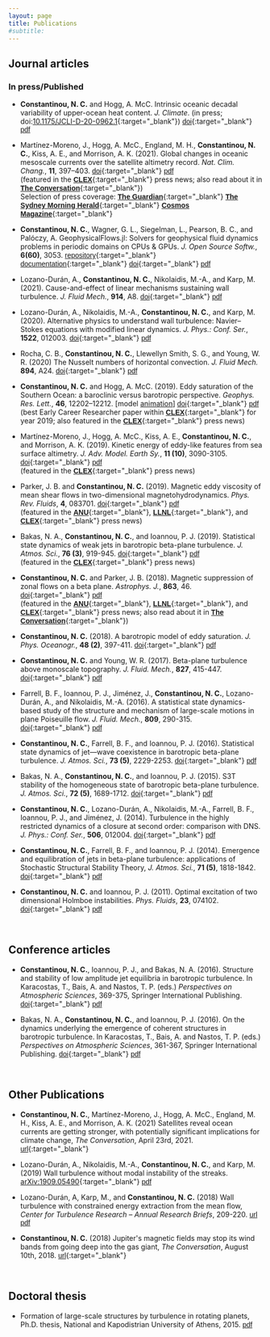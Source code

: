 ```yaml
---
layout: page
title: Publications
#subtitle:
---
```

<script type='text/javascript' src='https://d1bxh8uas1mnw7.cloudfront.net/assets/embed.js'></script>

## Journal articles

<!--

- Rocha, C. B., **Constantinou, N. C.**, Llewellyn Smith, S. G., and  Young, W. R. Nusselt number scaling in horizontal
convection. _J. Fluid Mech._ (submitted on ...) [<span class="btn btn-success btn-xs{{end}}" style="font-family:sans-serif;">arXiv</span>][arXiv:1912.05229]{:target="_blank"} [<span class="btn btn-primary btn-xs{{end}}" style="font-family:sans-serif;">pdf</span>][HCNuDefinition] 

 [<span class="btn btn-success btn-xs{{end}}" style="font-family:sans-serif;">arXiv</span>][arXiv:2012.08025]{:target="_blank"}

### Submitted

-->


### In press/Published

- **Constantinou, N. C.** and  Hogg, A. McC. Intrinsic oceanic decadal variability of upper-ocean heat content. _J. Climate_. (in press; doi:[10.1175/JCLI-D-20-0962.1][intrinsic-ocean-var-doi]{:target="_blank"}) [<span class="btn btn-info btn-xs{{end}}" style="font-family:sans-serif;">doi</span>][intrinsic-ocean-var-doi]{:target="_blank"} [<span class="btn btn-primary btn-xs{{end}}" style="font-family:sans-serif;">pdf</span>][intrinsic-ocean-var] <span align="right" class='altmetric-embed' data-badge-type="2" data-condensed="true" data-hide-less-than="2" data-doi="10.1175/JCLI-D-20-0962.1"></span> <br/>


- Martínez-Moreno, J., Hogg, A. McC., England, M. H., **Constantinou, N. C.**, Kiss, A. E., and Morrison, A. K. (2021). Global changes in oceanic mesoscale currents over the satellite altimetry record. _Nat. Clim. Chang._, **11**, 397–403. [<span class="btn btn-info btn-xs{{end}}" style="font-family:sans-serif;">doi</span>][global-eke-trends-doi]{:target="_blank"} [<span class="btn btn-primary btn-xs{{end}}" style="font-family:sans-serif;">pdf</span>][global-eke-trends] <span align="right" class='altmetric-embed' data-badge-type="2" data-condensed="true" data-hide-less-than="2" data-doi="10.1038/s41558-021-01006-9"></span> <br/>
(featured in the [<span class="btn btn-default btn-xs{{end}}" style="font-family:sans-serif;"><b>CLEX</b></span>][globaleketrends-clexbrief]{:target="_blank"} press news; also read about it in [<span class="btn btn-default btn-xs{{end}}" style="font-family:sans-serif;"><b>The Conversation</b></span>][theconversation-globaleketrends]{:target="_blank"})<br/>
Selection of press coverage: [<span class="btn btn-default btn-xs{{end}}" style="font-family:sans-serif;"><b>The Guardian</b></span>](https://www.theguardian.com/environment/2021/apr/23/changes-to-giant-ocean-eddies-could-have-devastating-effects-globally){:target="_blank"} [<span class="btn btn-default btn-xs{{end}}" style="font-family:sans-serif;"><b>The Sydney Morning Herald</b></span>](https://www.smh.com.au/environment/climate-change/world-s-oceans-changing-as-currents-show-new-patterns-20210422-p57lcw.html){:target="_blank"} [<span class="btn btn-default btn-xs{{end}}" style="font-family:sans-serif;"><b>Cosmos Magazine</b></span>](https://cosmosmagazine.com/earth/oceans/energetic-ocean-eddies-on-the-rise/){:target="_blank"}


- **Constantinou, N. C.**, Wagner, G. L., Siegelman, L., Pearson, B. C., and Palóczy, A. GeophysicalFlows.jl: Solvers for geophysical fluid dynamics problems in periodic domains on CPUs & GPUs. _J. Open Source Softw._, **6(60)**, 3053. [<span class="btn btn-default btn-xs{{end}}" style="font-family:sans-serif;">repository</span>][GeophysicalFlows-repo]{:target="_blank"} [<span class="btn btn-default btn-xs{{end}}" style="font-family:sans-serif;">documentation</span>][GeophysicalFlows-docs]{:target="_blank"} [<span class="btn btn-info btn-xs{{end}}" style="font-family:sans-serif;">doi</span>][geophysicalflows-doi]{:target="_blank"} [<span class="btn btn-primary btn-xs{{end}}" style="font-family:sans-serif;">pdf</span>][geophysicalflows] <span align="right" class='altmetric-embed' data-badge-type="2" data-condensed="true" data-hide-less-than="2" data-doi="10.21105/joss.03053"></span> <br/>


- Lozano-Durán, A., **Constantinou, N. C.**, Nikolaidis, M.-A., and Karp, M. (2021). Cause-and-effect of linear mechanisms sustaining wall turbulence. _J. Fluid Mech._, **914**, A8. [<span class="btn btn-info btn-xs{{end}}" style="font-family:sans-serif;">doi</span>][cause-effect-linearmechanism-doi]{:target="_blank"} [<span class="btn btn-primary btn-xs{{end}}" style="font-family:sans-serif;">pdf</span>][cause-effect-linearmechanism] <span align="right" class='altmetric-embed' data-badge-type="2" data-condensed="true" data-hide-less-than="2" data-doi="10.1017/jfm.2020.902"></span> <br/>


- Lozano-Durán, A., Nikolaidis, M.-A., **Constantinou, N. C.**, and Karp, M. (2020). Alternative physics to understand wall turbulence: Navier–Stokes equations with modified linear dynamics. _J. Phys.: Conf. Ser._, **1522**, 012003. [<span class="btn btn-info btn-xs{{end}}" style="font-family:sans-serif;">doi</span>][multiflow2019-doi]{:target="_blank"} [<span class="btn btn-primary btn-xs{{end}}" style="font-family:sans-serif;">pdf</span>][multiflow2019-linearmechanism] <span align="right" class='altmetric-embed' data-badge-type="2" data-condensed="true" data-hide-less-than="2" data-doi="10.1088/1742-6596/1522/1/012003"></span> <br/>


- Rocha, C. B., **Constantinou, N. C.**, Llewellyn Smith, S. G., and  Young, W. R. (2020) The Nusselt numbers of horizontal convection. _J. Fluid Mech._ **894**, A24. [<span class="btn btn-info btn-xs{{end}}" style="font-family:sans-serif;">doi</span>][HCNuDefinition-doi]{:target="_blank"} [<span class="btn btn-primary btn-xs{{end}}" style="font-family:sans-serif;">pdf</span>][HCNuDefinition] <span align="right" class='altmetric-embed' data-badge-type="2" data-condensed="true" data-hide-less-than="2" data-doi="10.1017/jfm.2020.269"></span> <br/>

- **Constantinou, N. C.** and  Hogg, A. McC. (2019). Eddy saturation of the Southern Ocean: a baroclinic versus barotropic perspective. _Geophys. Res. Lett._, **46**, 12202–12212. [model [animation][twolayer-mom6-movie]] [<span class="btn btn-info btn-xs{{end}}" style="font-family:sans-serif;">doi</span>][EddySat-BtBc-doi]{:target="_blank"} [<span class="btn btn-primary btn-xs{{end}}" style="font-family:sans-serif;">pdf</span>][eddysaturation-BC-BT] <span align="right" class='altmetric-embed' data-badge-type="2" data-condensed="true" data-hide-less-than="2" data-doi="10.1029/2019GL084117"></span> <br/>
(best Early Career Researcher paper within [<span class="btn btn-default btn-xs{{end}}" style="font-family:sans-serif;"><b>CLEX</b></span>][clex-site]{:target="_blank"} for year 2019; also featured in the [<span class="btn btn-default btn-xs{{end}}" style="font-family:sans-serif;"><b>CLEX</b></span>][EddySat-BtBc-clexbrief]{:target="_blank"} press news)


- Martínez-Moreno, J., Hogg, A. McC., Kiss, A. E., **Constantinou, N. C.**, and Morrison, A. K. (2019). Kinetic energy of eddy-like features from sea surface altimetry. _J. Adv. Model. Earth Sy._, **11 (10)**, 3090-3105. [<span class="btn btn-info btn-xs{{end}}" style="font-family:sans-serif;">doi</span>][TrackEddies-SSH-doi]{:target="_blank"} [<span class="btn btn-primary btn-xs{{end}}" style="font-family:sans-serif;">pdf</span>][TrackEddies-SSH] <span align="right" class='altmetric-embed' data-badge-type="2" data-condensed="true" data-hide-less-than="2" data-doi="10.1029/2019MS001769"></span> <br/>
(featured in the [<span class="btn btn-default btn-xs{{end}}" style="font-family:sans-serif;"><b>CLEX</b></span>][trackeddies-clexbrief]{:target="_blank"} press news)


- Parker, J. B. and **Constantinou, N. C.** (2019). Magnetic eddy viscosity of mean shear flows in two-dimensional magnetohydrodynamics. _Phys. Rev. Fluids_, **4**, 083701. [<span class="btn btn-info btn-xs{{end}}" style="font-family:sans-serif;">doi</span>][magneticviscosity-doi]{:target="_blank"} [<span class="btn btn-primary btn-xs{{end}}" style="font-family:sans-serif;">pdf</span>][magneticviscosity] <span align="right" class='altmetric-embed' data-badge-type="2" data-condensed="true" data-doi="10.1103/PhysRevFluids.4.083701"></span> <br/>
(featured in the [<span class="btn btn-default btn-xs{{end}}" style="font-family:sans-serif;"><b>ANU</b></span>][anu-press-magneticviscosity]{:target="_blank"},  [<span class="btn btn-default btn-xs{{end}}" style="font-family:sans-serif;"><b>LLNL</b></span>][llnl-press-magneticviscosity]{:target="_blank"}, and [<span class="btn btn-default btn-xs{{end}}" style="font-family:sans-serif;"><b>CLEX</b></span>][magneticviscosity-clexbrief]{:target="_blank"} press news) 


- Bakas, N. A., **Constantinou, N. C.**, and Ioannou, P. J. (2019). Statistical state dynamics of weak jets in barotropic beta-plane turbulence. _J. Atmos. Sci._, **76 (3)**, 919-945. [<span class="btn btn-info btn-xs{{end}}" style="font-family:sans-serif;">doi</span>][ssd-eckhaus-doi]{:target="_blank"} [<span class="btn btn-primary btn-xs{{end}}" style="font-family:sans-serif;">pdf</span>][ssd-eckaus] <span align="right" class='altmetric-embed' data-badge-type="2" data-condensed="true" data-hide-less-than="2" data-doi="10.1175/JAS-D-18-0148.1"></span> <br/>
(featured in the [<span class="btn btn-default btn-xs{{end}}" style="font-family:sans-serif;"><b>CLEX</b></span>][SSDEckhaus-clexbrief]{:target="_blank"} press news)


- **Constantinou, N. C.** and Parker, J. B. (2018). Magnetic suppression of zonal flows on a beta plane. _Astrophys. J._, **863**, 46. [<span class="btn btn-info btn-xs{{end}}" style="font-family:sans-serif;">doi</span>][magneticZF-doi]{:target="_blank"} [<span class="btn btn-primary btn-xs{{end}}" style="font-family:sans-serif;">pdf</span>][magneticZF]  <span align="right" class='altmetric-embed' data-badge-type="2" data-condensed="true" data-doi="10.3847/1538-4357/aace53"></span> <br/>
(featured in the [<span class="btn btn-default btn-xs{{end}}" style="font-family:sans-serif;"><b>ANU</b></span>][anu-press-magnetic]{:target="_blank"}, [<span class="btn btn-default btn-xs{{end}}" style="font-family:sans-serif;"><b>LLNL</b></span>][llnl-press-magnetic]{:target="_blank"}, and [<span class="btn btn-default btn-xs{{end}}" style="font-family:sans-serif;"><b>CLEX</b></span>][magneticZI-clexbrief]{:target="_blank"} press news; also read about it in [<span class="btn btn-default btn-xs{{end}}" style="font-family:sans-serif;"><b>The Conversation</b></span>][theconversation]{:target="_blank"})


- **Constantinou, N. C.** (2018). A barotropic model of eddy saturation. _J. Phys. Oceanogr._,  **48 (2)**, 397-411. [<span class="btn btn-info btn-xs{{end}}" style="font-family:sans-serif;">doi</span>][EddySaturationJPO-doi]{:target="_blank"} [<span class="btn btn-primary btn-xs{{end}}" style="font-family:sans-serif;">pdf</span>][eddysaturation] <span align="right" class='altmetric-embed' data-condensed="true" data-hide-less-than="2" data-doi="10.1175/JPO-D-17-0182.1"></span>


- **Constantinou, N. C.** and Young, W. R. (2017). Beta-plane turbulence above monoscale topography. _J. Fluid. Mech._, **827**, 415-447. [<span class="btn btn-info btn-xs{{end}}" style="font-family:sans-serif;">doi</span>][barotropic-topo-mono-doi]{:target="_blank"} [<span class="btn btn-primary btn-xs{{end}}" style="font-family:sans-serif;">pdf</span>][topo-1layer] <span align="right" data-hide-less-than="2" class='altmetric-embed' data-condensed="true" data-hide-less-than="2" data-doi="10.1017/jfm.2017.482"></span>


- Farrell, B. F., Ioannou, P. J., Jiménez, J., **Constantinou, N. C.**, Lozano-Durán, A., and Nikolaidis, M.-A. (2016). A statistical state dynamics-based study of the structure and mechanism of large-scale motions in plane Poiseuille flow. _J. Fluid. Mech._, **809**, 290-315. [<span class="btn btn-info btn-xs{{end}}" style="font-family:sans-serif;">doi</span>][vlsm-poiseuille-doi]{:target="_blank"} [<span class="btn btn-primary btn-xs{{end}}" style="font-family:sans-serif;">pdf</span>][vlsm-poiseuille] <span align="right" class='altmetric-embed' data-condensed="true" data-hide-less-than="2" data-doi="10.1017/jfm.2016.661"></span>


- **Constantinou, N. C.**, Farrell, B. F., and Ioannou, P. J. (2016). Statistical state dynamics of jet—wave coexistence in barotropic beta-plane turbulence. _J. Atmos. Sci._, **73 (5)**, 2229-2253. [<span class="btn btn-info btn-xs{{end}}" style="font-family:sans-serif;">doi</span>][ssd-jet-wave-doi]{:target="_blank"} [<span class="btn btn-primary btn-xs{{end}}" style="font-family:sans-serif;">pdf</span>][ssd-jet-wave] <span align="right" class='altmetric-embed' data-condensed="true" data-hide-less-than="2" data-doi="10.1175/JAS-D-15-0288.1"></span>


- Bakas, N. A., **Constantinou, N. C.**, and Ioannou, P. J. (2015). S3T stability of the homogeneous state of barotropic beta-plane turbulence. _J. Atmos. Sci._, **72 (5)**, 1689-1712. [<span class="btn btn-info btn-xs{{end}}" style="font-family:sans-serif;">doi</span>][s3t-stab-jas-doi]{:target="_blank"} [<span class="btn btn-primary btn-xs{{end}}" style="font-family:sans-serif;">pdf</span>][s3t-stab-jas] <span align="right" class='altmetric-embed' data-condensed="true" data-hide-less-than="2" data-doi="10.1175/JAS-D-14-0213.1"></span>


- **Constantinou, N. C.**, Lozano-Durán, A., Nikolaidis, M.-A., Farrell, B. F., Ioannou, P. J., and Jiménez, J. (2014). Turbulence in the highly restricted dynamics of a closure at second order: comparison with DNS. _J. Phys.: Conf. Ser._, **506**, 012004. [<span class="btn btn-info btn-xs{{end}}" style="font-family:sans-serif;">doi</span>][multiflow-doi]{:target="_blank"} [<span class="btn btn-primary btn-xs{{end}}" style="font-family:sans-serif;">pdf</span>][multiflow] <span align="right" class='altmetric-embed' data-condensed="true" data-hide-less-than="2" data-doi="10.1088/1742-6596/506/1/012004"></span>


- **Constantinou, N. C.**, Farrell, B. F., and Ioannou, P. J. (2014). Emergence and equilibration of jets in beta-plane turbulence: applications of Stochastic Structural Stability Theory, _J. Atmos. Sci._, **71 (5)**, 1818-1842. [<span class="btn btn-info btn-xs{{end}}" style="font-family:sans-serif;">doi</span>][s3t-jets-jas-doi]{:target="_blank"}  [<span class="btn btn-primary btn-xs{{end}}" style="font-family:sans-serif;">pdf</span>][s3t-jets-jas] <span align="right" class='altmetric-embed' data-condensed="true" data-hide-less-than="2" data-doi="10.1175/JAS-D-13-076.1"></span>


- **Constantinou, N. C.** and Ioannou, P. J. (2011). Optimal excitation of two dimensional Holmboe instabilities. _Phys. Fluids_, **23**, 074102. [<span class="btn btn-info btn-xs{{end}}" style="font-family:sans-serif;">doi</span>][holmboe-doi]{:target="_blank"}  [<span class="btn btn-primary btn-xs{{end}}" style="font-family:sans-serif;">pdf</span>][holmboe] <span align="right" class='altmetric-embed' data-condensed="true" data-hide-less-than="2" data-doi="10.1063/1.3609283"></span>


<br>

## Conference articles

- **Constantinou, N. C.**, Ioannou, P. J., and Bakas, N. A. (2016). Structure and stability of low amplitude jet equilibria in barotropic turbulence. In Karacostas, T., Bais, A. and Nastos, T. P. (eds.) _Perspectives on Atmospheric Sciences_, 369-375, Springer International Publishing. [<span class="btn btn-info btn-xs{{end}}" style="font-family:sans-serif;">doi</span>][comecap2016-s3t_eckhaus-doi]{:target="_blank"} [<span class="btn btn-primary btn-xs{{end}}" style="font-family:sans-serif;">pdf</span>][comecap2016-s3t_eckhaus]

- Bakas, N. A., **Constantinou, N. C.**, and Ioannou, P. J. (2016). On the dynamics underlying the emergence of coherent structures in barotropic turbulence. In Karacostas, T., Bais, A. and Nastos, T. P. (eds.) _Perspectives on Atmospheric Sciences_, 361-367, Springer International Publishing. [<span class="btn btn-info btn-xs{{end}}" style="font-family:sans-serif;">doi</span>][comecap2016-s3t_stab-doi]{:target="_blank"}
 [<span class="btn btn-primary btn-xs{{end}}" style="font-family:sans-serif;">pdf</span>][comecap2016-s3t_stab]


<!--

- Ioannou, P. J., M.-A. Nikolaidis, and **N. C. Constantinou** (2014). Simplified turbulence in wall-bounded flows. 9th Panhellenic Meeting ''Fluid Flow Phenomena'' (ROI 2014), Athens, 12-13 Dec. (in greek) [<span class="btn btn-primary btn-xs{{end}}" style="font-family:sans-serif;">pdf</span>][roi2014-rnl]

- Bakas, N. A., P. J. Ioannou, and **N. C. Constantinou** (2014). Emergence of non-zonal coherent structures in barotropic turbulence. Proceedings of the 12th International Conference on Meteorology, Climatology & Atmospheric Physics (COMECAP), Heraklion, Crete, 28-31 May, Vol. 1, 107-111, ISBN: 978-960-524-430-9. [<span class="btn btn-primary btn-xs{{end}}" style="font-family:sans-serif;">pdf</span>][comecap2014-nonzonal]

- **Constantinou, N. C.** and Ioannou, P. J. (2014). Emergence and equilibration of zonal winds in turbulent planetary atmospheres. Proceedings of the 12th International Conference on Meteorology, Climatology & Atmospheric Physics (COMECAP), Heraklion, Crete, 28-31 May, Vol. 1, 210-214, ISBN: 978-960-524-430-9. [<span class="btn btn-primary btn-xs{{end}}" style="font-family:sans-serif;">pdf</span>][comecap2014-zonal]

-->
<br>

## Other Publications

- **Constantinou, N. C.**, Martínez-Moreno, J., Hogg, A. McC., England, M. H., Kiss, A. E., and Morrison, A. K. (2021) Satellites reveal ocean currents are getting stronger, with potentially significant implications for climate change, _The Conversation_, April 23rd, 2021.  [<span class="btn btn-info btn-xs{{end}}" style="font-family:sans-serif;">url</span>][theconversation-globaleketrends]{:target="_blank"}

- Lozano-Durán, A., Nikolaidis, M.-A., **Constantinou, N. C.**, and Karp, M. (2019) Wall turbulence without modal instability of the streaks. [arXiv:1909.05490][]{:target="_blank"} [<span class="btn btn-primary btn-xs{{end}}" style="font-family:sans-serif;">pdf</span>][modallystableturbulence] 

- Lozano-Durán, A, Karp, M., and **Constantinou, N. C.** (2018) Wall turbulence with constrained energy extraction from the mean flow, _Center for Turbulence Research &ndash; Annual Research Briefs_, 209-220. [<span class="btn btn-info btn-xs{{end}}" style="font-family:sans-serif;">url</span>][wallturbulencebrief-url] [<span class="btn btn-primary btn-xs{{end}}" style="font-family:sans-serif;">pdf</span>][wallturbulencebrief]

- **Constantinou, N. C.** (2018) Jupiter's magnetic fields may stop its wind bands from going deep into the gas giant, _The Conversation_, August 10th, 2018.  [<span class="btn btn-info btn-xs{{end}}" style="font-family:sans-serif;">url</span>][theconversation]{:target="_blank"}


<br>

## Doctoral thesis
- Formation of large-scale structures by turbulence in rotating planets, Ph.D. thesis, National and Kapodistrian University of Athens, 2015. [<span class="btn btn-primary btn-xs{{end}}" style="font-family:sans-serif;">pdf</span>][phd_eng]

[GeophysicalFlows-repo]: https://github.com/FourierFlows/GeophysicalFlows.jl
[GeophysicalFlows-docs]: https://fourierflows.github.io/GeophysicalFlowsDocumentation/stable/
[GeophysicalFlows-JOSS-review]: https://joss.theoj.org/papers/a8cdf26beae8bcecc751ab4ded53b308

[geophysicalflows]: geophysicalflows.pdf
[intrinsic-ocean-var]: intrinsic-oceanic-decadal-variability.pdf
[global-eke-trends]: global-eke-trends.pdf
[cause-effect-linearmechanism]: cause-effect-linearmechanism.pdf
[multiflow2019-linearmechanism]: multiflow2019-linearmechanism.pdf
[HCNuDefinition]: HCNuDefinition.pdf
[modallystableturbulence]: ModallyStableTurb.pdf
[eddysaturation-BC-BT]: EddySaturation-BC-BT.pdf
[TrackEddies-SSH]: TrackEddies-SSH.pdf
[magneticviscosity]: magneticviscosity-2019.pdf
[magneticZF]: magneticZF-2018.pdf
[eddysaturation]: EddySaturation-JPO-2018.pdf
[topo-1layer]:  betaplane-topo-1.pdf
[vlsm-poiseuille]: VLSM-Poiseuille.pdf
[ssd-jet-wave]: SSD_JetWave.pdf
[ssd-eckaus]: SSD_Eckhaus.pdf
[s3t-stab-jas]: S3T_barotropic_stability.pdf
[multiflow]: multiflow_s3t.pdf
[s3t-jets-jas]: S3T_jas.pdf
[holmboe]: holmboe.pdf

[wallturbulencebrief]: WallTurbulenceEnergyExtraction.pdf
[wallturbulencebrief-url]: https://ctr.stanford.edu/annual-research-briefs-2018

[intrinsic-ocean-var-doi]: https://doi.org/10.1175/JCLI-D-20-0962.1
[geophysicalflows-doi]: https://doi.org/10.21105/joss.03053
[global-eke-trends-doi]: https://doi.org/10.1038/s41558-021-01006-9
[cause-effect-linearmechanism-doi]: https://doi.org/10.1017/jfm.2020.902
[multiflow2019-doi]: https://doi.org/10.1088/1742-6596/1522/1/012003
[HCNuDefinition-doi]: https://doi.org/10.1017/jfm.2020.269
[EddySat-BtBc-doi]: https://doi.org/10.1029/2019GL084117
[TrackEddies-SSH-doi]: https://doi.org/10.1029/2019MS001769
[magneticviscosity-doi]: https://doi.org/10.1103/PhysRevFluids.4.083701
[ssd-eckhaus-doi]: https://doi.org/10.1175/JAS-D-18-0148.1
[magneticZF-doi]: https://doi.org/10.3847/1538-4357/aace53
[EddySaturationJPO-doi]: https://doi.org/10.1175/JPO-D-17-0182.1
[barotropic-topo-mono-doi]: https://doi.org/10.1017/jfm.2017.482
[vlsm-poiseuille-doi]: https://doi.org/10.1017/jfm.2016.661
[ssd-jet-wave-doi]: http://dx.doi.org/10.1175/JAS-D-15-0288.1
[s3t-stab-jas-doi]: http://dx.doi.org/10.1175/JAS-D-14-0213.1
[multiflow-doi]: http://dx.doi.org/10.1088/1742-6596/506/1/012004
[s3t-jets-jas-doi]: http://dx.doi.org/10.1175/JAS-D-13-076.1
[holmboe-doi]: http://dx.doi.org/10.1063/1.3609283
[comecap2016-s3t_eckhaus-doi]: http://dx.doi.org/10.1007/978-3-319-35095-0_52
[comecap2016-s3t_stab-doi]: http://dx.doi.org/10.1007/978-3-319-35095-0_51

[comecap2016-s3t_eckhaus]: S3T_eckhaus-comecap-2016.pdf
[comecap2016-s3t_stab]: S3T_stab-comecap-2016.pdf
[roi2014-rnl]: simplified_RNL_ROI2014.pdf
[comecap2014-nonzonal]: constantinou-ioannou-comecap-2014.pdf
[comecap2014-zonal]: bakas-etal-comecap-2014.pdf

[phd_eng]: ../theses/PhD_thesis_Navid.pdf

[arXiv:1503.07644]: http://arxiv.org/abs/1503.07644
[arXiv:1512.06018]: http://arxiv.org/abs/1512.06018
[arXiv:1612.03374]: http://arxiv.org/abs/1612.03374
[arXiv:1703.06594]: http://arxiv.org/abs/1703.06594
[arXiv:1708.03031]: http://arxiv.org/abs/1708.03031
[arXiv:1805.09847]: http://arxiv.org/abs/1805.09847
[arXiv:1902.01105]: http://arxiv.org/abs/1902.01105
[arXiv:1906.01929]: http://arxiv.org/abs/1906.01929
[arXiv:1906.08442]: http://arxiv.org/abs/1906.08442
[arXiv:1909.05490]: http://arxiv.org/abs/1909.05490
[arXiv:1912.05229]: http://arxiv.org/abs/1912.05229
[arXiv:1912.07532]: http://arxiv.org/abs/1912.07532
[arXiv:2005.05303]: http://arxiv.org/abs/2005.05303
[arXiv:2012.08025]: http://arxiv.org/abs/2012.08025


[twolayer-mom6-movie]: https://vimeo.com/342848501

[globaleketrends-clexbrief]: https://www.climateextremes.org.au/changing-ocean-eddies-reorganise-ocean-energy/
[anu-press-magneticviscosity]: https://www.anu.edu.au/news/all-news/wind-mystery-inside-gas-giant-saturn-begins-to-unravel
[llnl-press-magneticviscosity]: https://www.llnl.gov/news/jupiter-shows-its-true-stripes
[anu-press-magnetic]: http://www.anu.edu.au/news/all-news/study-helps-solve-mystery-under-jupiter%E2%80%99s-coloured-bands
[llnl-press-magnetic]: https://www.llnl.gov/news/lab-researchers-find-magnetic-fields-impact-atmospheric-circulation-gas-giant-planets
[theconversation-globaleketrends]: https://theconversation.com/satellites-reveal-ocean-currents-are-getting-stronger-with-potentially-significant-implications-for-climate-change-159461
[theconversation]: https://theconversation.com/jupiters-magnetic-fields-may-stop-its-wind-bands-from-going-deep-into-the-gas-giant-101324
[magneticZI-clexbrief]: https://climateextremes.org.au/research-brief-magnetic-suppression-of-zonal-flows-on-a-beta-plane/
[magneticviscosity-clexbrief]: https://climateextremes.org.au/research-brief-how-magnetic-fields-can-make-water-behave-like-honey/
[SSDEckhaus-clexbrief]: https://climateextremes.org.au/research-brief-new-understanding-reveals-how-jets-and-cyclones-interact/
[trackeddies-clexbrief]: https://climateextremes.org.au/research-brief-southern-ocean-vortices-are-changing/
[EddySat-BtBc-clexbrief]: https://climateextremes.org.au/research-brief-features-on-ocean-floor-play-major-role-in-the-strength-of-acc/
[clex-site]: https://climateextremes.org.au/publications/